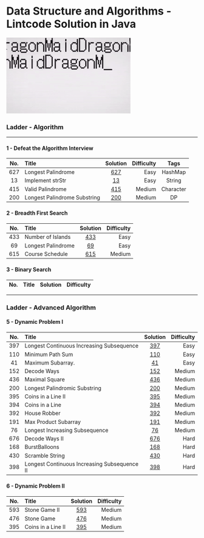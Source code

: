 Data Structure and Algorithms - Lintcode Solution in Java
==========================================================
![](static/dragonMaid.gif)

### Ladder - Algorithm 
----
#### 1 - Defeat the Algorithm Interview 
| __No.__ |      __Title__      | __Solution__ | __Difficulty__ | __Tags__ | 
|:-------:|:--------------------|:------------:|---------------:|:------------:|
|  627    | Longest Palindrome  |[627](LongestPalindrome.java)| Easy | HashMap |
|  13     | Implement strStr    |[13](StrStr.java)| Easy | String |
|  415    | Valid Palindrome    |[415](ValidPalindrome.java)| Medium | Character |
|  200    | Longest Palindrome Substring  |[200](LongestPalindromicSubstring.java)| Medium | DP |

#### 2 - Breadth First Search 
| __No.__ |      __Title__      | __Solution__ | __Difficulty__ | 
|:-------:|:--------------------|:------------:|---------------:|
|  433    | Number of Islands   |[433](numIslands.java)| Easy | 
|  69     | Longest Palindrome  |[69](LongestPalindrome.java)| Easy | 
|  615    | Course Schedule     |[615](CourseSchedule.java)| Medium | 



#### 3 - Binary Search 
| __No.__ |      __Title__      | __Solution__ | __Difficulty__ | 
|:-------:|:--------------------|:------------:|---------------:|



-----
### Ladder - Advanced Algorithm 

#### 5 - Dynamic Problem I 
| __No.__ |      __Title__      | __Solution__ | __Difficulty__ | 
|:-------:|:--------------------|:------------:|---------------:|
|  397    | Longest Continuous Increasing Subsequence |[397](MinimumPathSum.java)| Easy | 
|  110    | Minimum Path Sum    |[110](LongestIncreasingContinuousSubsequence.java)| Easy | 
|  41     | Maximum Subarray.   |[41](MaximumSubarray.java)| Easy | 
|  152    | Decode Ways         |[152](DecodeWays.java)  | Medium | 
|  436    | Maximal Square      |[436](MaximalSquare.java)  | Medium | 
|  200    | Longest Palindromic Substring      |[200](LongestPalindromicSubstring.java)  | Medium | 
|  395    | Coins in a Line II     |[395](CoinsinaLineII.java)  | Medium | 
|  394    | Coins in a Line     |[394](CoinsinaLine.java)  | Medium | 
|  392    | House Robber     |[392](HouseRobber.java)  | Medium | 
|  191    | Max Product Subarray     |[191](MaxProductSubarray.java)  | Medium | 
|  76     | Longest Increasing Subsequence     |[76](LongestIncreasingSubsequence.java)  | Medium |
|  676    | Decode Ways II        |[676](DecodeWaysII.java)  | Hard |  
|  168    | BurstBalloons       |[168](BurstBalloon.java)| Hard | 
|  430    | Scramble String     |[430](ScrambleString.java)  | Hard | 
|  398    | Longest Continuous Increasing Subsequence II     |[398](LongestContinuousIncreasingSubsequenceII.java)  | Hard |

#### 6 - Dynamic Problem II
| __No.__ |      __Title__      |       __Solution__      | __Difficulty__ | 
|:-------:|:--------------------|:-----------------------:|---------------:|
|  593    | Stone Game II       |[593](StoneGameII.java)  | Medium | 
|  476    | Stone Game          |[476](StoneGame.java)    | Medium | 
|  395    | Coins in a Line II  |[395](CoinsinaLineII.java)  | Medium | 

